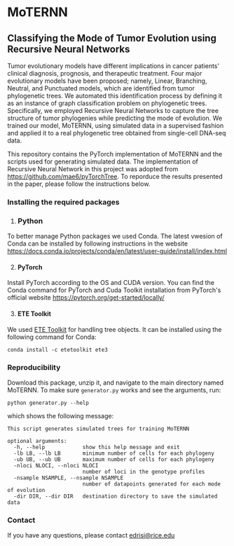 # MoTERNN 
## Classifying the Mode of Tumor Evolution using Recursive Neural Networks
Tumor evolutionary models have different implications in cancer patients' clinical diagnosis, prognosis, and therapeutic treatment. Four major evolutionary models have been proposed; namely, Linear, Branching, Neutral, and Punctuated models, which are identified from tumor phylogenetic trees. We automated this identification process by defining it as an instance of graph classification problem on phylogenetic trees. Specifically, we employed Recursive Neural Networks to capture the tree structure of tumor phylogenies while predicting the mode of evolution. We trained our model, MoTERNN, using simulated data in a supervised fashion and applied it to a real phylogenetic tree obtained from single-cell DNA-seq data.

This repository contains the PyTorch implementation of MoTERNN and the scripts used for generating simulated data. The implementation of Recursive Neural Network in this project was adopted from https://github.com/mae6/pyTorchTree. To reporduce the results presented in the paper, please follow the instructions below.
### Installing the required packages
1. ### Python
To better manage Python packages we used Conda. The latest vwesion of Conda can be installed by following instructions in the website https://docs.conda.io/projects/conda/en/latest/user-guide/install/index.html

2. #### PyTorch
Install PyTorch according to the OS and CUDA version. You can find the Conda command for PyTorch and Cuda Toolkit installation from PyTorch's official website https://pytorch.org/get-started/locally/

3. #### ETE Toolkit
We used [ETE Toolkit](http://etetoolkit.org) for handling tree objects. It can be installed using the following command for Conda:
```
conda install -c etetoolkit ete3
```
### Reproducibility
Download this package, unzip it, and navigate to the main directory named MoTERNN. 
To make sure `generator.py` works and see the arguments, run:
```
python generator.py --help
```
which shows the following message:
```
This script generates simulated trees for training MoTERNN

optional arguments:
  -h, --help            show this help message and exit
  -lb LB, --lb LB       minimum number of cells for each phylogeny
  -ub UB, --ub UB       maximum number of cells for each phylogeny
  -nloci NLOCI, --nloci NLOCI
                        number of loci in the genotype profiles
  -nsample NSAMPLE, --nsample NSAMPLE
                        number of datapoints generated for each mode of evolution
  -dir DIR, --dir DIR   destination directory to save the simulated data
```
### Contact
If you have any questions, please contact edrisi@rice.edu
